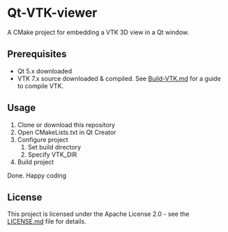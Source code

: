 # Qt-VTK-viewer
A CMake project for embedding a VTK 3D view in a Qt window.

## Prerequisites
- Qt 5.x downloaded
- VTK 7.x source downloaded & compiled. See [Build-VTK.md](Build-VTK.md) for a guide to compile VTK.

## Usage
1. Clone or download this repository
2. Open CMakeLists.txt in Qt Creator
3. Configure project
	1. Set build directory
	2. Specify VTK_DIR
4. Build project

Done. Happy coding

## License
This project is licensed under the Apache License 2.0 - see the [LICENSE.md](LICENSE.md) file for details.